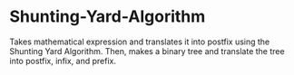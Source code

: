 # Shunting-Yard-Algorithm
Takes mathematical expression and translates it into postfix using the Shunting Yard Algorithm. Then, makes a binary tree and translate the tree into postfix, infix, and prefix.
